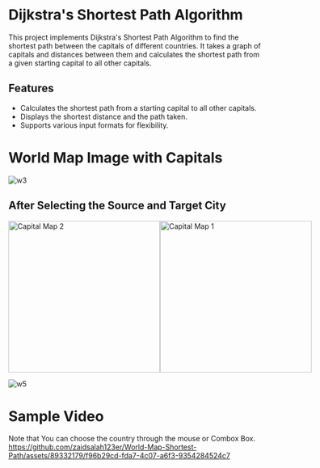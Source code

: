# Dijkstra's Shortest Path Algorithm
This project implements Dijkstra's Shortest Path Algorithm to find the shortest path between the capitals of different countries. It takes a graph of capitals and distances between them and calculates the shortest path from a given starting capital to all other capitals.

## Features 
- Calculates the shortest path from a starting capital to all other capitals.
- Displays the shortest distance and the path taken.
- Supports various input formats for flexibility.


# World Map Image with Capitals
![w3](https://github.com/zaidsalah123er/World-Map-Shortest-Path/assets/89332179/dfdf4166-829e-4b1a-a2a4-8357c0116fcc)



## After Selecting the Source and Target City 

<div style="display: flex; flex-direction: row;">
  <img src="https://github.com/zaidsalah123er/World-Map-Shortest-Path/assets/89332179/9bcfee65-bfa6-4db4-946d-be26529ec297" alt="Capital Map 2" width="300"/>
  <img src="https://github.com/zaidsalah123er/World-Map-Shortest-Path/assets/89332179/96880dd5-f9c2-44f0-8e39-898cf49be024" alt="Capital Map 1" width="300"/>
</div>

![w5](https://github.com/zaidsalah123er/World-Map-Shortest-Path/assets/89332179/0c006638-b3f6-4cdf-9989-0dc6d7cd67db)

# Sample Video
 Note that You can choose the country through the mouse or Combox Box.
https://github.com/zaidsalah123er/World-Map-Shortest-Path/assets/89332179/f96b29cd-fda7-4c07-a6f3-9354284524c7
